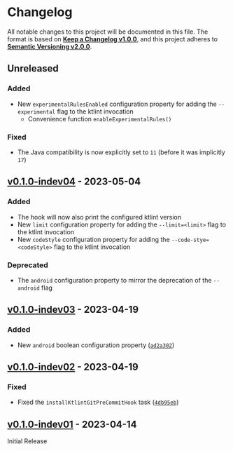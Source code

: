 <!--
  Copyright (c) 2023 Michael Federczuk
  SPDX-License-Identifier: CC-BY-SA-4.0
-->

<!-- markdownlint-disable no-duplicate-heading -->

# Changelog #

All notable changes to this project will be documented in this file.
The format is based on [**Keep a Changelog v1.0.0**](https://keepachangelog.com/en/1.0.0/),
and this project adheres to [**Semantic Versioning v2.0.0**](https://semver.org/spec/v2.0.0.html).

## Unreleased ##

### Added ###

* New `experimentalRulesEnabled` configuration property for adding the `--experimental` flag to the ktlint invocation
  * Convenience function `enableExperimentalRules()`

### Fixed ###

* The Java compatibility is now explicitly set to `11` (before it was implicitly `17`)

## [v0.1.0-indev04] - 2023-05-04 ##

[v0.1.0-indev04]: <https://github.com/mfederczuk/ktlint-github-gradle-plugin/releases/tag/v0.1.0-indev04>

### Added ###

* The hook will now also print the configured ktlint version
* New `limit` configuration property for adding the `--limit=<limit>` flag to the ktlint invocation
* New `codeStyle` configuration property for adding the `--code-stye=<codeStyle>` flag to the ktlint invocation

### Deprecated ###

* The `android` configuration property to mirror the deprecation of the `--android` flag

## [v0.1.0-indev03] - 2023-04-19 ##

[v0.1.0-indev03]: <https://github.com/mfederczuk/ktlint-github-gradle-plugin/releases/tag/v0.1.0-indev03>

### Added ###

* New `android` boolean configuration property ([`ad2a302`](https://github.com/mfederczuk/ktlint-gradle-plugin/commit/ad2a302d6f56993ae766cfe61a4414159f48bf4c))

## [v0.1.0-indev02] - 2023-04-19 ##

[v0.1.0-indev02]: <https://github.com/mfederczuk/ktlint-github-gradle-plugin/releases/tag/v0.1.0-indev02>

### Fixed ###

* Fixed the `installKtlintGitPreCommitHook` task ([`4db95eb`](https://github.com/mfederczuk/ktlint-gradle-plugin/commit/4db95ebbb7ab24837b4a82b8a0cd4374fd0ce98d))

## [v0.1.0-indev01] - 2023-04-14 ##

[v0.1.0-indev01]: <https://github.com/mfederczuk/ktlint-github-gradle-plugin/releases/tag/v0.1.0-indev01>

Initial Release
